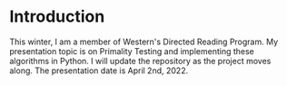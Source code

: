 # Introduction
This winter, I am a member of Western's Directed Reading Program. My presentation topic is on Primality Testing and implementing these algorithms in Python. I will update the repository as the project moves along. The presentation date is April 2nd, 2022.
